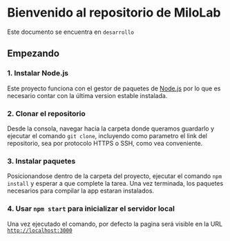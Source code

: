 # Bienvenido al repositorio de MiloLab
Este documento se encuentra en `desarrollo`

## Empezando

### 1. Instalar Node.js
Este proyecto funciona con el gestor de paquetes de [Node.js](https://nodejs.org/en/) por lo que es necesario contar con la última version estable instalada.

### 2. Clonar el repositorio
Desde la consola, navegar hacia la carpeta donde queramos guardarlo y ejecutar el comando `git clone`, incluyendo como parametro el link del repositorio, sea por protocolo HTTPS o SSH, como vea conveniente. 

### 3. Instalar paquetes
Posicionandose dentro de la carpeta del proyecto, ejecutar el comando `npm install` y esperar a que complete la tarea. Una vez terminada, los paquetes necesarios para compilar la app estaran instalados.

### 4. Usar `npm start` para inicializar el servidor local
Una vez ejecutado el comando, por defecto la pagina será visible en la URL [`http://localhost:3000`](http://localhost:3000)